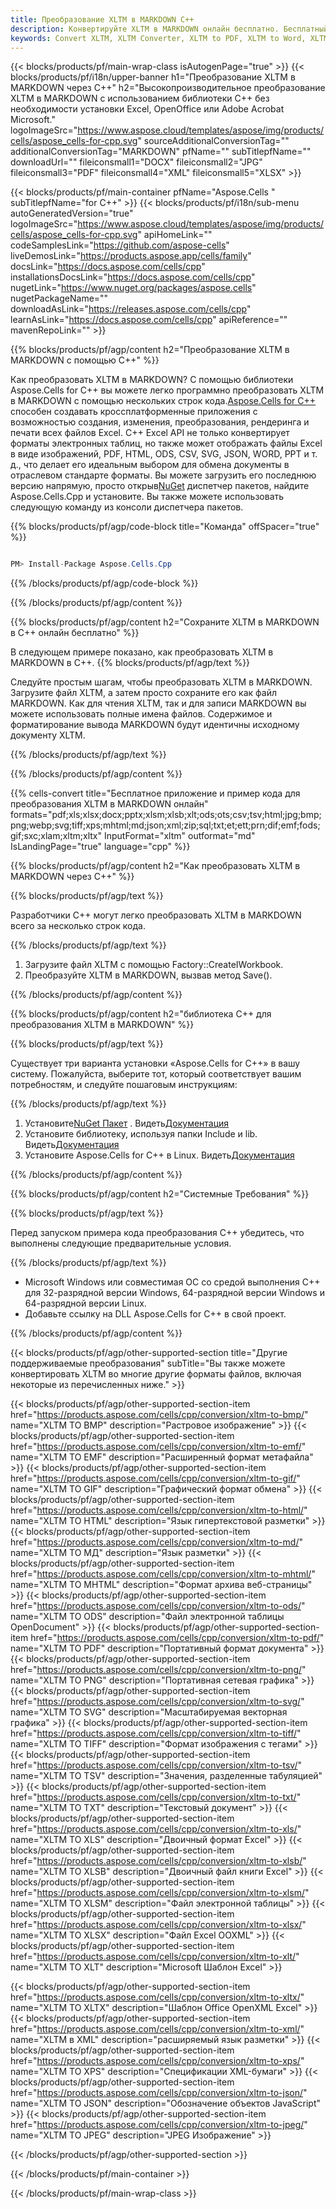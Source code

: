 ```yaml
---
title: Преобразование XLTM в MARKDOWN C++
description: Конвертируйте XLTM в MARKDOWN онлайн бесплатно. Бесплатный онлайн конвертер XLTM в MARKDOWN. C++ XLTM до MARKDOWN. XLTM до MARKDOWN через C++.
keywords: Convert XLTM, XLTM Converter, XLTM to PDF, XLTM to Word, XLTM to PPT, XLTM to Image
---
```

{{< blocks/products/pf/main-wrap-class isAutogenPage="true" >}}
{{< blocks/products/pf/i18n/upper-banner h1="Преобразование XLTM в MARKDOWN через C++" h2="Высокопроизводительное преобразование XLTM в MARKDOWN с использованием библиотеки C++ без необходимости установки Excel, OpenOffice или Adobe Acrobat Microsoft." logoImageSrc="https://www.aspose.cloud/templates/aspose/img/products/cells/aspose_cells-for-cpp.svg" sourceAdditionalConversionTag="" additionalConversionTag="MARKDOWN" pfName="" subTitlepfName="" downloadUrl="" fileiconsmall1="DOCX" fileiconsmall2="JPG" fileiconsmall3="PDF" fileiconsmall4="XML" fileiconsmall5="XLSX" >}}

{{< blocks/products/pf/main-container pfName="Aspose.Cells " subTitlepfName="for C++" >}}
{{< blocks/products/pf/i18n/sub-menu autoGeneratedVersion="true" logoImageSrc="https://www.aspose.cloud/templates/aspose/img/products/cells/aspose_cells-for-cpp.svg" apiHomeLink="" codeSamplesLink="https://github.com/aspose-cells" liveDemosLink="https://products.aspose.app/cells/family" docsLink="https://docs.aspose.com/cells/cpp" installationsDocsLink="https://docs.aspose.com/cells/cpp" nugetLink="https://www.nuget.org/packages/aspose.cells" nugetPackageName="" downloadAsLink="https://releases.aspose.com/cells/cpp" learnAsLink="https://docs.aspose.com/cells/cpp" apiReference="" mavenRepoLink="" >}}


{{% blocks/products/pf/agp/content h2="Преобразование XLTM в MARKDOWN с помощью C++" %}}

Как преобразовать XLTM в MARKDOWN? С помощью библиотеки Aspose.Cells for C++ вы можете легко программно преобразовать XLTM в MARKDOWN с помощью нескольких строк кода.[Aspose.Cells for C++](https://products.aspose.com/cells/cpp) способен создавать кроссплатформенные приложения с возможностью создания, изменения, преобразования, рендеринга и печати всех файлов Excel. C++ Excel API не только конвертирует форматы электронных таблиц, но также может отображать файлы Excel в виде изображений, PDF, HTML, ODS, CSV, SVG, JSON, WORD, PPT и т. д., что делает его идеальным выбором для обмена документы в отраслевом стандарте форматы. Вы можете загрузить его последнюю версию напрямую, просто открыв[NuGet](https://www.nuget.org/packages/Aspose.Cells.Cpp/) диспетчер пакетов, найдите Aspose.Cells.Cpp и установите. Вы также можете использовать следующую команду из консоли диспетчера пакетов.

{{% blocks/products/pf/agp/code-block title="Команда" offSpacer="true" %}}

```cs

PM> Install-Package Aspose.Cells.Cpp

```

{{% /blocks/products/pf/agp/code-block %}}

{{% /blocks/products/pf/agp/content %}}

{{% blocks/products/pf/agp/content h2="Сохраните XLTM в MARKDOWN в C++ онлайн бесплатно" %}}

В следующем примере показано, как преобразовать XLTM в MARKDOWN в C++.
{{% blocks/products/pf/agp/text %}}

Следуйте простым шагам, чтобы преобразовать XLTM в MARKDOWN. Загрузите файл XLTM, а затем просто сохраните его как файл MARKDOWN. Как для чтения XLTM, так и для записи MARKDOWN вы можете использовать полные имена файлов. Содержимое и форматирование вывода MARKDOWN будут идентичны исходному документу XLTM.

{{% /blocks/products/pf/agp/text %}}

{{% /blocks/products/pf/agp/content %}}

{{% cells-convert title="Бесплатное приложение и пример кода для преобразования XLTM в MARKDOWN онлайн" formats="pdf;xls;xlsx;docx;pptx;xlsm;xlsb;xlt;ods;ots;csv;tsv;html;jpg;bmp;png;webp;svg;tiff;xps;mhtml;md;json;xml;zip;sql;txt;et;ett;prn;dif;emf;fods;gif;sxc;xlam;xltm;xltx" InputFormat="xltm" outformat="md" IsLandingPage="true" language="cpp" %}}

{{% blocks/products/pf/agp/content h2="Как преобразовать XLTM в MARKDOWN через C++" %}}

{{% blocks/products/pf/agp/text %}}

 Разработчики C++ могут легко преобразовать XLTM в MARKDOWN всего за несколько строк кода.

{{% /blocks/products/pf/agp/text %}}

1. Загрузите файл XLTM с помощью Factory::CreateIWorkbook.
1. Преобразуйте XLTM в MARKDOWN, вызвав метод Save().

{{% /blocks/products/pf/agp/content %}}

{{% blocks/products/pf/agp/content h2="библиотека C++ для преобразования XLTM в MARKDOWN" %}}

{{% blocks/products/pf/agp/text %}}

Существует три варианта установки «Aspose.Cells for C++» в вашу систему. Пожалуйста, выберите тот, который соответствует вашим потребностям, и следуйте пошаговым инструкциям:

{{% /blocks/products/pf/agp/text %}}

1.  Установите[NuGet Пакет](https://www.nuget.org/packages/Aspose.Cells.Cpp/) . Видеть[Документация](https://docs.aspose.com/cells/cpp/installation/#using-nuget-package-manager)
1.  Установите библиотеку, используя папки Include и lib. Видеть[Документация](https://docs.aspose.com/cells/cpp/installation/#using-include-and-lib-folders)
1. Установите Aspose.Cells for C++ в Linux. Видеть[Документация](https://docs.aspose.com/cells/cpp/installation/#installing-asposecells-for-c-in-linux)

{{% /blocks/products/pf/agp/content %}}

{{% blocks/products/pf/agp/content h2="Системные Требования" %}}

{{% blocks/products/pf/agp/text %}}

 Перед запуском примера кода преобразования C++ убедитесь, что выполнены следующие предварительные условия.

{{% /blocks/products/pf/agp/text %}}

- Microsoft Windows или совместимая ОС со средой выполнения C++ для 32-разрядной версии Windows, 64-разрядной версии Windows и 64-разрядной версии Linux.
- Добавьте ссылку на DLL Aspose.Cells for C++ в свой проект.

{{% /blocks/products/pf/agp/content %}}


{{< blocks/products/pf/agp/other-supported-section title="Другие поддерживаемые преобразования" subTitle="Вы также можете конвертировать XLTM во многие другие форматы файлов, включая некоторые из перечисленных ниже." >}}

{{< blocks/products/pf/agp/other-supported-section-item href="https://products.aspose.com/cells/cpp/conversion/xltm-to-bmp/" name="XLTM ТО BMP" description="Растровое изображение" >}}
{{< blocks/products/pf/agp/other-supported-section-item href="https://products.aspose.com/cells/cpp/conversion/xltm-to-emf/" name="XLTM ТО EMF" description="Расширенный формат метафайла" >}}
{{< blocks/products/pf/agp/other-supported-section-item href="https://products.aspose.com/cells/cpp/conversion/xltm-to-gif/" name="XLTM ТО GIF" description="Графический формат обмена" >}}
{{< blocks/products/pf/agp/other-supported-section-item href="https://products.aspose.com/cells/cpp/conversion/xltm-to-html/" name="XLTM ТО HTML" description="Язык гипертекстовой разметки" >}}
{{< blocks/products/pf/agp/other-supported-section-item href="https://products.aspose.com/cells/cpp/conversion/xltm-to-md/" name="XLTM ТО МД" description="Язык разметки" >}}
{{< blocks/products/pf/agp/other-supported-section-item href="https://products.aspose.com/cells/cpp/conversion/xltm-to-mhtml/" name="XLTM ТО MHTML" description="Формат архива веб-страницы" >}}
{{< blocks/products/pf/agp/other-supported-section-item href="https://products.aspose.com/cells/cpp/conversion/xltm-to-ods/" name="XLTM ТО ODS" description="Файл электронной таблицы OpenDocument" >}}
{{< blocks/products/pf/agp/other-supported-section-item href="https://products.aspose.com/cells/cpp/conversion/xltm-to-pdf/" name="XLTM ТО PDF" description="Портативный формат документа" >}}
{{< blocks/products/pf/agp/other-supported-section-item href="https://products.aspose.com/cells/cpp/conversion/xltm-to-png/" name="XLTM ТО PNG" description="Портативная сетевая графика" >}}
{{< blocks/products/pf/agp/other-supported-section-item href="https://products.aspose.com/cells/cpp/conversion/xltm-to-svg/" name="XLTM ТО SVG" description="Масштабируемая векторная графика" >}}
{{< blocks/products/pf/agp/other-supported-section-item href="https://products.aspose.com/cells/cpp/conversion/xltm-to-tiff/" name="XLTM ТО TIFF" description="Формат изображения с тегами" >}}
{{< blocks/products/pf/agp/other-supported-section-item href="https://products.aspose.com/cells/cpp/conversion/xltm-to-tsv/" name="XLTM ТО TSV" description="Значения, разделенные табуляцией" >}}
{{< blocks/products/pf/agp/other-supported-section-item href="https://products.aspose.com/cells/cpp/conversion/xltm-to-txt/" name="XLTM ТО TXT" description="Текстовый документ" >}}
{{< blocks/products/pf/agp/other-supported-section-item href="https://products.aspose.com/cells/cpp/conversion/xltm-to-xls/" name="XLTM ТО XLS" description="Двоичный формат Excel" >}}
{{< blocks/products/pf/agp/other-supported-section-item href="https://products.aspose.com/cells/cpp/conversion/xltm-to-xlsb/" name="XLTM ТО XLSB" description="Двоичный файл книги Excel" >}}
{{< blocks/products/pf/agp/other-supported-section-item href="https://products.aspose.com/cells/cpp/conversion/xltm-to-xlsm/" name="XLTM ТО XLSM" description="Файл электронной таблицы" >}}
{{< blocks/products/pf/agp/other-supported-section-item href="https://products.aspose.com/cells/cpp/conversion/xltm-to-xlsx/" name="XLTM ТО XLSX" description="Файл Excel OOXML" >}}
{{< blocks/products/pf/agp/other-supported-section-item href="https://products.aspose.com/cells/cpp/conversion/xltm-to-xlt/" name="XLTM ТО XLT" description="Microsoft Шаблон Excel" >}}

{{< blocks/products/pf/agp/other-supported-section-item href="https://products.aspose.com/cells/cpp/conversion/xltm-to-xltx/" name="XLTM ТО XLTX" description="Шаблон Office OpenXML Excel" >}}
{{< blocks/products/pf/agp/other-supported-section-item href="https://products.aspose.com/cells/cpp/conversion/xltm-to-xml/" name="XLTM в XML" description="расширяемый язык разметки" >}}
{{< blocks/products/pf/agp/other-supported-section-item href="https://products.aspose.com/cells/cpp/conversion/xltm-to-xps/" name="XLTM ТО XPS" description="Спецификации XML-бумаги" >}}
{{< blocks/products/pf/agp/other-supported-section-item href="https://products.aspose.com/cells/cpp/conversion/xltm-to-json/" name="XLTM ТО JSON" description="Обозначение объектов JavaScript" >}}
{{< blocks/products/pf/agp/other-supported-section-item href="https://products.aspose.com/cells/cpp/conversion/xltm-to-jpeg/" name="XLTM ТО JPEG" description="JPEG Изображение" >}}

{{< /blocks/products/pf/agp/other-supported-section >}}

{{< /blocks/products/pf/main-container >}}
    
{{< /blocks/products/pf/main-wrap-class >}}
